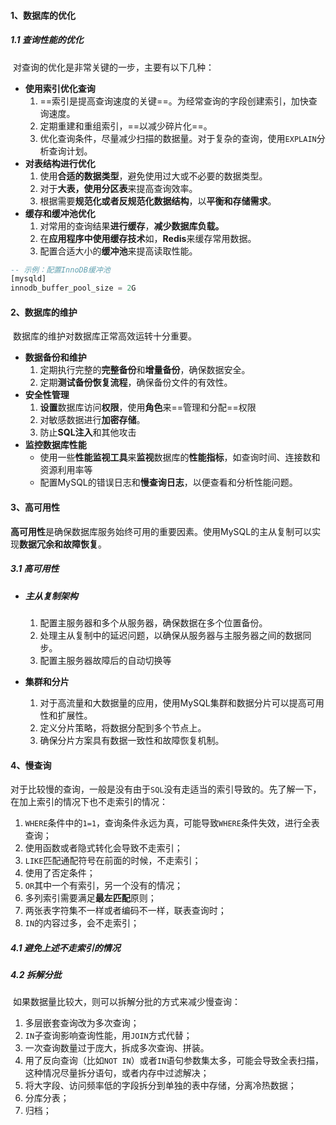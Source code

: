 #### 1、数据库的优化

##### 1.1 查询性能的优化

​		对查询的优化是非常关键的一步，主要有以下几种：

- **使用索引优化查询**
    1. ==索引是提高查询速度的关键==。为经常查询的字段创建索引，加快查询速度。
    2. 定期重建和重组索引，==以减少碎片化==。
    3. 优化查询条件，尽量减少扫描的数据量。对于复杂的查询，使用`EXPLAIN`分析查询计划。
- **对表结构进行优化**
    1. 使用**合适的数据类型**，避免使用过大或不必要的数据类型。
    2. 对于**大表，使用分区表**来提高查询效率。
    3. 根据需要**规范化或者反规范化数据结构**，以**平衡和存储需求**。
- **缓存和缓冲池优化**
    1. 对常用的查询结果**进行缓存**，**减少数据库负载。**
    2. 在**应用程序中使用缓存技术**如，**Redis**来缓存常用数据。
    3. 配置合适大小的**缓冲池**来提高读取性能。

```sql
-- 示例：配置InnoDB缓冲池
[mysqld]
innodb_buffer_pool_size = 2G
```

#### 2、数据库的维护

​		数据库的维护对数据库正常高效运转十分重要。

- **数据备份和维护**
    1. 定期执行完整的**完整备份**和**增量备份**，确保数据安全。
    2. 定期**测试备份恢复流程**，确保备份文件的有效性。
- **安全性管理**
    1. **设置**数据库访问**权限**，使用**角色**来==管理和分配==权限
    2. 对敏感数据进行**加密存储**。
    3. 防止**SQL注入**和其他攻击
- **监控数据库性能**
    - 使用一些**性能监视工具**来**监视**数据库的**性能指标**，如查询时间、连接数和资源利用率等
    - 配置MySQL的错误日志和**慢查询日志**，以便查看和分析性能问题。

#### 3、高可用性

​		**高可用性**是确保数据库服务始终可用的重要因素。使用MySQL的主从复制可以实现**数据冗余和故障恢复**。

##### 3.1 高可用性

- ##### 主从复制架构

    1. 配置主服务器和多个从服务器，确保数据在多个位置备份。
    2. 处理主从复制中的延迟问题，以确保从服务器与主服务器之间的数据同步。
    3. 配置主服务器故障后的自动切换等

- **集群和分片**

    1. 对于高流量和大数据量的应用，使用MySQL集群和数据分片可以提高可用性和扩展性。
    2. 定义分片策略，将数据分配到多个节点上。
    3. 确保分片方案具有数据一致性和故障恢复机制。



#### 4、慢查询

​		对于比较慢的查询，一般是没有由于`SQL`没有走适当的索引导致的。先了解一下，在加上索引的情况下也不走索引的情况：

1. `WHERE`条件中的`1=1`，查询条件永远为真，可能导致`WHERE`条件失效，进行全表查询；
2. 使用函数或者隐式转化会导致不走索引；
3. `LIKE`匹配通配符号在前面的时候，不走索引；
4. 使用了否定条件；
5. `OR`其中一个有索引，另一个没有的情况；
6. 多列索引需要满足**最左匹配**原则；
7. 两张表字符集不一样或者编码不一样，联表查询时；
8. `IN`的内容过多，会不走索引；

##### 4.1 避免上述不走索引的情况



##### 4.2 拆解分批

​		如果数据量比较大，则可以拆解分批的方式来减少慢查询：

1. 多层嵌套查询改为多次查询；
2. `IN`子查询影响查询性能，用`JOIN`方式代替；
3. 一次查询数量过于庞大，拆成多次查询、拼装。
4. 用了反向查询（比如`NOT IN`）或者`IN`语句参数集太多，可能会导致全表扫描，这种情况尽量拆分语句，或者内存中过滤解决；
5. 将大字段、访问频率低的字段拆分到单独的表中存储，分离冷热数据；
6. 分库分表；
7. 归档；